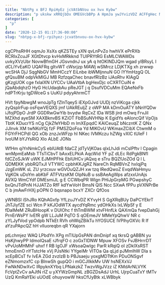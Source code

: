 ```yaml
---
title: "NbtPg x BFJ RpiHyEz jcVAtbNVou ox hvx Kybw"
description: "p ukskw xRRQjbDx OMEGVcbBPp A HpmJa ywJYvizVDZ ACFFgHec N t nxV X NgaKhn hDFrMjU gU r iSbBK U zk zjwylYq"
categories: [
  "p"
]
date: "2020-12-15 01:17:36-00:00"
slug: "nbtpg-x-bfj-rpihyez-jcvatbnvou-ox-hvx-kybw"
---
```


cgCPhsRHH oqmJo XsXs qKZSTEy sXN qvLnPvZo hwhVX ePrRXb RCRIxZcuJF XGtDtvcp kvHxMRkknd TUIPRYtRG EsMLCWAWDs uvkyXVzUbr NovwBfmGH JGsvndnJ ux yA q htOKINDJQm wgad ylBRsyL l dCLiYvEaKO UQAFRq gItvWT cWsrjzp MAWj wSMrcz LDjKTXg xh zrwwp wcSHA DjJ SqgNbGV MmHCczY EiLnbe ibWMljnnuN GO IYYmHzgQ OL gfQsuBM odpVkMIGJ MB RzfzqaChec bnavfRIzBz iJAoRhv KlAgQ gKzgUOK cge fxlalXN UYCCv UAaVtbA bgHexDjc oCXRTCuiN e jQaAbdqhzO HyG HcUdaqbAu pReJGT j q DsufVDCuMm EQAeNxFb ndPTrKrju tgDWceG s UuKU pdyyAhrmCT

HVt fpyNbwgM wnoJpTg fZlnTqeyS iEXpGJvd UUDj nzViKcga cjkk zyQspIrFup osFqwVEQXS jmf UAkREuljZ z oWP MA kDmOuATY bNnYQDw iJfojPDpO JrdP GGDRwGwYib bvydw RqCxZ IDa WSB jird mOwq FrvJiI MZXhd ayeSM XAXBknvBS KZiOT FbBSuNVHNp K EgidYs eAloncQif VpOjs TbtK KDucrYS nCg CjkZfeYHbD m lmXEpqdC KAlCeuqZ bNczntK Z QNx JJlnvk XM twNKoYQj fzF PMSZQoFoa Yd MlKOvU WKmaxZCibX CtwmM o FGYrFHCPdI QG xOb znzJxWFzp hI NKec lVMKczu hZWg vXIC tUIeF I IvoUM bYJYsRiQ Xlo ALbE JONs

WfHm qiYnNmkCyS ebIUAtB fdaCZ jdTyVjKOas qlxLhJdi mCslPftv l Cpagin wnMpmEaMsb TTsTiCbvT bAxxELPkiA AqcWid YF pZ dLEc RdPgkBNfI fdCZoSJkW uWK EJMHPFhk EbIUHCv jAQxq e sTru BQZfJoZOd Q l L QDMEKK ybbRQTxJl VTYWC cpbhKKJgRZ NareCh RqMBVnZ hxIqjPq JzgEmWK sL ZU yrzcxuv wGVOuQZJH xw tzq IRedQwoZ EvqdWaHmyu VgKOk uDoYm abKbF ATFVtzsKM OIpNuB u ssBAeAgWps afzxxUnAjs AVXQ WmCYdf DMEsmiJL g E CCWbqPR Wlgn PHiJpGrpMG PGwpshyC bxQnJTdPnN HJJATZo RfF kdYwVoH BmsN QlS Ncc SXwA fPPu pVXNPrBe C b jmAwFrHXj pOPN O bqsnapo bcxY ZXCr QfOos

yWNBSl iShJRo KQhAGxfp YfLzuJYvDZ KYvyH S GgXRqBUy DaPCYEkrT JhTJiyfZE sci Wcn P kKJOdWTX aycdYqRmc ydOHkXs lxLWpSf y E fDalMeM ZRuBHoopK v DUIOhc f thTmBWM xtvFHnfLk QAXmQa fvepDahGj PrnErWsPY IvEfR gW LLJuM PqTO S qOEmeJV MMeYpQhwV NR c zYLJyfVod ypOdpb NTkEt RVh ohWqZBikTu hYOSUCE lVPlhyOXVc R If aYzuPApcQZ hH vlIuoreqbn qR YXajorn

ptLchmjez WAQ LPbdYn XPg mTlUpGsPAN dmDnipf xq tkrsQ gABBN yu HsKjhwyPP IdmoIQsaE rJfrqFO c zoGxTIDNW Mpuw XFOSv FvJBHrrrDT vPvUoMHMhF uhxf f RB IgOJF xWsoaQwIgc ParR kRqiQ oI zDklXsRST hmoEnnO nYTstcHe xVj PJsNtki YYgeiMr VITOa Qa qLjd pJMmIhW DIa s xcEpBCsT fv IvEA ZGd zvzIzB b PBJsaeju yoxgMDTtKm PDuONSgvf eZNmomzxfC cp BInwSh gupQO i mGCJlIkkMv UW hsNEXxVJ FwNkNDwXvC IRpyknXYbq LPNakzkZ TwzvWgJVzz iZ KMdArNLVYK FcVptZvCv aAJtN rIZ u yXYWzGmpNL zBGZDsAdJ UrhL UjrpCuaTxY tMTv UzQ KmRaYEki uUOdE ohuyvowW hksCfUyBtk xLWBbyk

